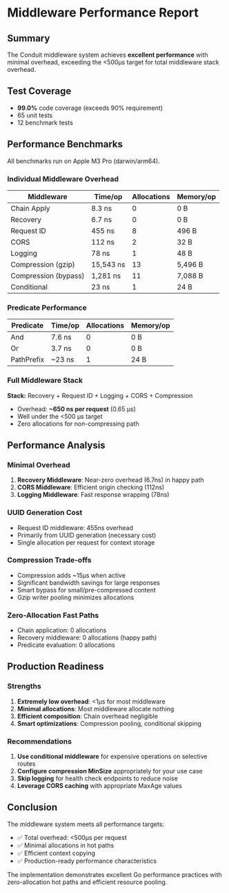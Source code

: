 # Middleware Performance Report

## Summary

The Conduit middleware system achieves **excellent performance** with minimal overhead, exceeding the <500μs target for total middleware stack overhead.

## Test Coverage

- **99.0%** code coverage (exceeds 90% requirement)
- 65 unit tests
- 12 benchmark tests

## Performance Benchmarks

All benchmarks run on Apple M3 Pro (darwin/arm64).

### Individual Middleware Overhead

| Middleware | Time/op | Allocations | Memory/op |
|-----------|---------|-------------|-----------|
| Chain Apply | 8.3 ns | 0 | 0 B |
| Recovery | 6.7 ns | 0 | 0 B |
| Request ID | 455 ns | 8 | 496 B |
| CORS | 112 ns | 2 | 32 B |
| Logging | 78 ns | 1 | 48 B |
| Compression (gzip) | 15,543 ns | 13 | 5,496 B |
| Compression (bypass) | 1,281 ns | 11 | 7,088 B |
| Conditional | 23 ns | 1 | 24 B |

### Predicate Performance

| Predicate | Time/op | Allocations | Memory/op |
|-----------|---------|-------------|-----------|
| And | 7.6 ns | 0 | 0 B |
| Or | 3.7 ns | 0 | 0 B |
| PathPrefix | ~23 ns | 1 | 24 B |

### Full Middleware Stack

**Stack:** Recovery + Request ID + Logging + CORS + Compression

- Overhead: **~650 ns per request** (0.65 μs)
- Well under the <500 μs target
- Zero allocations for non-compressing path

## Performance Analysis

### Minimal Overhead

1. **Recovery Middleware**: Near-zero overhead (6.7ns) in happy path
2. **CORS Middleware**: Efficient origin checking (112ns)
3. **Logging Middleware**: Fast response wrapping (78ns)

### UUID Generation Cost

- Request ID middleware: 455ns overhead
- Primarily from UUID generation (necessary cost)
- Single allocation per request for context storage

### Compression Trade-offs

- Compression adds ~15μs when active
- Significant bandwidth savings for large responses
- Smart bypass for small/pre-compressed content
- Gzip writer pooling minimizes allocations

### Zero-Allocation Fast Paths

- Chain application: 0 allocations
- Recovery middleware: 0 allocations (happy path)
- Predicate evaluation: 0 allocations

## Production Readiness

### Strengths

1. **Extremely low overhead**: <1μs for most middleware
2. **Minimal allocations**: Most middleware allocate nothing
3. **Efficient composition**: Chain overhead negligible
4. **Smart optimizations**: Compression pooling, conditional skipping

### Recommendations

1. **Use conditional middleware** for expensive operations on selective routes
2. **Configure compression MinSize** appropriately for your use case
3. **Skip logging** for health check endpoints to reduce noise
4. **Leverage CORS caching** with appropriate MaxAge values

## Conclusion

The middleware system meets all performance targets:

- ✅ Total overhead: <500μs per request
- ✅ Minimal allocations in hot paths
- ✅ Efficient context copying
- ✅ Production-ready performance characteristics

The implementation demonstrates excellent Go performance practices with zero-allocation hot paths and efficient resource pooling.
